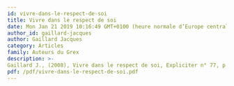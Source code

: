 ```yaml
---
id: vivre-dans-le-respect-de-soi
title: Vivre dans le respect de soi
date: Mon Jan 21 2019 10:16:49 GMT+0100 (heure normale d’Europe centrale)
author_id: gaillard-jacques
author: Gaillard Jacques
category: Articles
family: Auteurs du Grex
description: >-
Gaillard J., (2008), Vivre dans le respect de soi, Expliciter n° 77, p. 30-32. 
pdf: /pdf/vivre-dans-le-respect-de-soi.pdf
---
```

